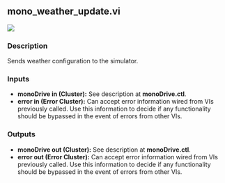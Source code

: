 ## mono_weather_update.vi
<p class="img_container">
<img class="lg_img" src="https://github.com/monoDriveIO/client/raw/master/WikiPhotos/LV_client/weather/mono__weather__updatec.png" />
</p>

### Description 
Sends weather configuration to the simulator.

### Inputs

- **monoDrive in (Cluster):** See description at **monoDrive.ctl**.
- **error in (Error Cluster):** Can accept error information wired from VIs previously called. Use this information to decide if any functionality should be bypassed in the event of errors from other VIs.


### Outputs

- **monoDrive out (Cluster):** See description at **monoDrive.ctl**.
- **error out (Error Cluster):** Can accept error information wired from VIs previously called. Use this information to decide if any functionality should be bypassed in the event of errors from other VIs.

<p>&nbsp;</p>
